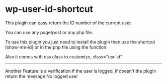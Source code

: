 # wp-user-id-shortcut

This plugin can easy return the ID number of the current user.

You can use any page/post or any php file.

To use this plugin you just need to install the plugin then use the shortcut [show-me-id] or in the php file using the function <?php echo do_shortcode("[show-me-id]"); ?>

Also it comes with css class to customize, class="usr-id"
  
----

Another Feature is a verification if the user is logged, if doesn't the plugin return the message No logged user
